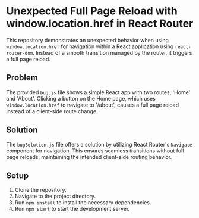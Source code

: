 # Unexpected Full Page Reload with window.location.href in React Router

This repository demonstrates an unexpected behavior when using `window.location.href` for navigation within a React application using `react-router-dom`.  Instead of a smooth transition managed by the router, it triggers a full page reload.

## Problem

The provided `bug.js` file shows a simple React app with two routes, 'Home' and 'About'. Clicking a button on the Home page, which uses `window.location.href` to navigate to '/about', causes a full page reload instead of a client-side route change.

## Solution

The `bugSolution.js` file offers a solution by utilizing React Router's `Navigate` component for navigation. This ensures seamless transitions without full page reloads, maintaining the intended client-side routing behavior.

## Setup

1. Clone the repository.
2. Navigate to the project directory.
3. Run `npm install` to install the necessary dependencies.
4. Run `npm start` to start the development server.

